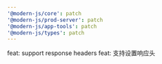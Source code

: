 ```yaml
---
'@modern-js/core': patch
'@modern-js/prod-server': patch
'@modern-js/app-tools': patch
'@modern-js/types': patch
---
```


feat: support response headers
feat: 支持设置响应头
